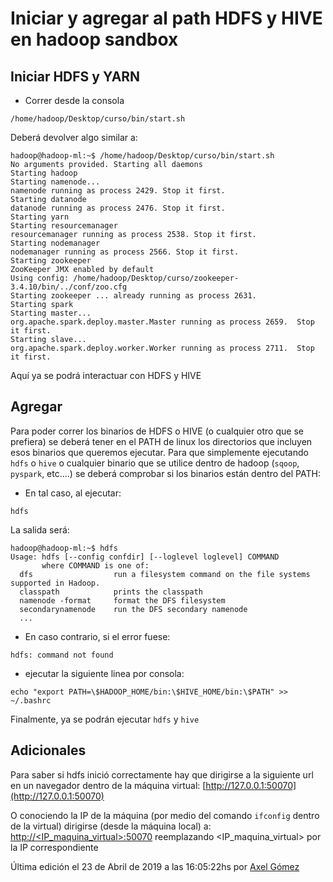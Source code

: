 # Iniciar y agregar al path HDFS y HIVE en hadoop sandbox

## Iniciar HDFS y YARN
- Correr desde la consola 
```
/home/hadoop/Desktop/curso/bin/start.sh
```

Deberá devolver algo similar a:
```
hadoop@hadoop-ml:~$ /home/hadoop/Desktop/curso/bin/start.sh
No arguments provided. Starting all daemons
Starting hadoop
Starting namenode...
namenode running as process 2429. Stop it first.
Starting datanode
datanode running as process 2476. Stop it first.
Starting yarn
Starting resourcemanager
resourcemanager running as process 2538. Stop it first.
Starting nodemanager
nodemanager running as process 2566. Stop it first.
Starting zookeeper
ZooKeeper JMX enabled by default
Using config: /home/hadoop/Desktop/curso/zookeeper-3.4.10/bin/../conf/zoo.cfg
Starting zookeeper ... already running as process 2631.
Starting spark
Starting master...
org.apache.spark.deploy.master.Master running as process 2659.  Stop it first.
Starting slave...
org.apache.spark.deploy.worker.Worker running as process 2711.  Stop it first.
```
Aquí ya se podrá interactuar con HDFS y HIVE

## Agregar
Para poder correr los binarios de HDFS o HIVE (o cualquier otro que se prefiera) se deberá tener en el PATH de linux los directorios que incluyen esos binarios que queremos ejecutar.
Para que simplemente ejecutando `hdfs` o `hive` o cualquier binario que se utilice dentro de hadoop (`sqoop`, `pyspark`, etc....) se deberá comprobar si los binarios están dentro del PATH:
- En tal caso, al ejecutar:
```
hdfs
```

La salida será:
```
hadoop@hadoop-ml:~$ hdfs
Usage: hdfs [--config confdir] [--loglevel loglevel] COMMAND
       where COMMAND is one of:
  dfs                  run a filesystem command on the file systems supported in Hadoop.
  classpath            prints the classpath
  namenode -format     format the DFS filesystem
  secondarynamenode    run the DFS secondary namenode
  ...
```

- En caso contrario, si el error fuese:
```
hdfs: command not found
```
- ejecutar la siguiente linea por consola:
```
echo "export PATH=\$HADOOP_HOME/bin:\$HIVE_HOME/bin:\$PATH" >> ~/.bashrc
```

Finalmente, ya se podrán ejecutar `hdfs` y `hive`

## Adicionales
Para saber si hdfs inició correctamente hay que dirigirse a la siguiente url en un navegador dentro de la máquina virtual:
[http://127.0.0.1:50070](http://127.0.0.1:50070)

O conociendo la IP de la máquina (por medio del comando `ifconfig` dentro de la virtual) dirigirse (desde la máquina local) a:
[http://<IP_maquina_virtual>:50070](http://<IP_maquina_virtual>:50070)
reemplazando <IP_maquina_virtual> por la IP correspondiente


Última edición el 23 de Abril de 2019 a las 16:05:22hs por [Axel Gómez](https://www.github.com/axelgomez)